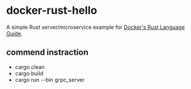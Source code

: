 # docker-rust-hello

A simple Rust server/microservice example for [Docker's Rust Language Guide](https://docs.docker.com/language/rust/).

## commend instraction
- cargo clean
- cargo build
- cargo run --bin grpc_server